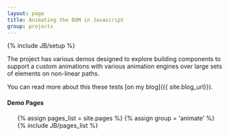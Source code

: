 ```yaml
---
layout: page
title: Animating the DOM in Javascript
group: projects
---
```

{% include JB/setup %}

The project has various demos designed to explore building components to support
a custom animations with various animation engines over large sets of elements on non-linear paths.

You can read more about this these tests [on my blog]({{ site.blog_url}}). 

#### Demo Pages  
  
<ul class="pages">
   {% assign pages_list = site.pages %}
   {% assign group = 'animate' %}
   {% include JB/pages_list %}
</ul>